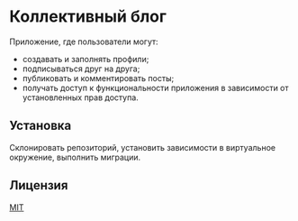 # Коллективный блог

Приложение, где пользователи могут:
- создавать и заполнять профили;
- подписываться друг на друга;
- публиковать и комментировать посты;
- получать доступ к функциональности приложения в зависимости от установленных прав доступа.

## Установка

Склонировать репозиторий, установить зависимости в виртуальное окружение, выполнить миграции.

## Лицензия
[MIT](https://choosealicense.com/licenses/mit/)
